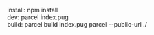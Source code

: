 install: npm install  
dev: parcel index.pug  
build: parcel build index.pug parcel --public-url ./
